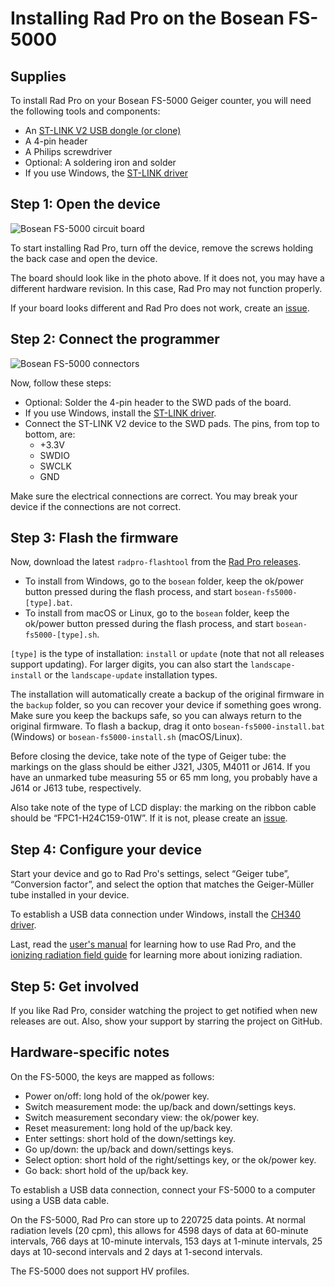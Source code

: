 # Installing Rad Pro on the Bosean FS-5000

## Supplies

To install Rad Pro on your Bosean FS-5000 Geiger counter, you will need the following tools and components:

* An [ST-LINK V2 USB dongle (or clone)](https://www.amazon.com/s?k=st-link+v2)
* A 4-pin header
* A Philips screwdriver
* Optional: A soldering iron and solder
* If you use Windows, the [ST-LINK driver](https://www.st.com/en/development-tools/stsw-link009.html)

## Step 1: Open the device

![Bosean FS-5000 circuit board](img/fs5000-board.jpg)

To start installing Rad Pro, turn off the device, remove the screws holding the back case and open the device.

The board should look like in the photo above. If it does not, you may have a different hardware revision. In this case, Rad Pro may not function properly.

If your board looks different and Rad Pro does not work, create an [issue](https://github.com/Gissio/radpro/issues).

## Step 2: Connect the programmer

![Bosean FS-5000 connectors](img/fs5000-swd.jpg)

Now, follow these steps:

* Optional: Solder the 4-pin header to the SWD pads of the board.
* If you use Windows, install the [ST-LINK driver](https://www.st.com/en/development-tools/stsw-link009.html).
* Connect the ST-LINK V2 device to the SWD pads. The pins, from top to bottom, are:
  * +3.3V
  * SWDIO
  * SWCLK
  * GND

Make sure the electrical connections are correct. You may break your device if the connections are not correct.

## Step 3: Flash the firmware

Now, download the latest `radpro-flashtool` from the [Rad Pro releases](https://github.com/Gissio/radpro/releases).

* To install from Windows, go to the `bosean` folder, keep the ok/power button pressed during the flash process, and start `bosean-fs5000-[type].bat`.
* To install from macOS or Linux, go to the `bosean` folder, keep the ok/power button pressed during the flash process, and start `bosean-fs5000-[type].sh`.

`[type]` is the type of installation: `install` or `update` (note that not all releases support updating). For larger digits, you can also start the `landscape-install` or the `landscape-update` installation types.

The installation will automatically create a backup of the original firmware in the `backup` folder, so you can recover your device if something goes wrong. Make sure you keep the backups safe, so you can always return to the original firmware. To flash a backup, drag it onto `bosean-fs5000-install.bat` (Windows) or `bosean-fs5000-install.sh` (macOS/Linux).

Before closing the device, take note of the type of Geiger tube: the markings on the glass should be either J321, J305, M4011 or J614. If you have an unmarked tube measuring 55 or 65 mm long, you probably have a J614 or J613 tube, respectively.

Also take note of the type of LCD display: the marking on the ribbon cable should be “FPC1-H24C159-01W”. If it is not, please create an [issue](https://github.com/Gissio/radpro/issues).

## Step 4: Configure your device

Start your device and go to Rad Pro's settings, select “Geiger tube”, “Conversion factor”, and select the option that matches the Geiger-Müller tube installed in your device.

To establish a USB data connection under Windows, install the [CH340 driver](https://www.catalog.update.microsoft.com/Search.aspx?q=USB%5CVID_1A86%26PID_7523).

Last, read the [user's manual](../../manual.md) for learning how to use Rad Pro, and the [ionizing radiation field guide](../../field-guide.md) for learning more about ionizing radiation.

## Step 5: Get involved

If you like Rad Pro, consider watching the project to get notified when new releases are out. Also, show your support by starring the project on GitHub.

## Hardware-specific notes

On the FS-5000, the keys are mapped as follows:

  * Power on/off: long hold of the ok/power key.
  * Switch measurement mode: the up/back and down/settings keys.
  * Switch measurement secondary view: the ok/power key.
  * Reset measurement: long hold of the up/back key.
  * Enter settings: short hold of the down/settings key.
  * Go up/down: the up/back and down/settings keys.
  * Select option: short hold of the right/settings key, or the ok/power key.
  * Go back: short hold of the up/back key.

To establish a USB data connection, connect your FS-5000 to a computer using a USB data cable.

On the FS-5000, Rad Pro can store up to 220725 data points. At normal radiation levels (20 cpm), this allows for 4598 days of data at 60-minute intervals, 766 days at 10-minute intervals, 153 days at 1-minute intervals, 25 days at 10-second intervals and 2 days at 1-second intervals.

The FS-5000 does not support HV profiles.
